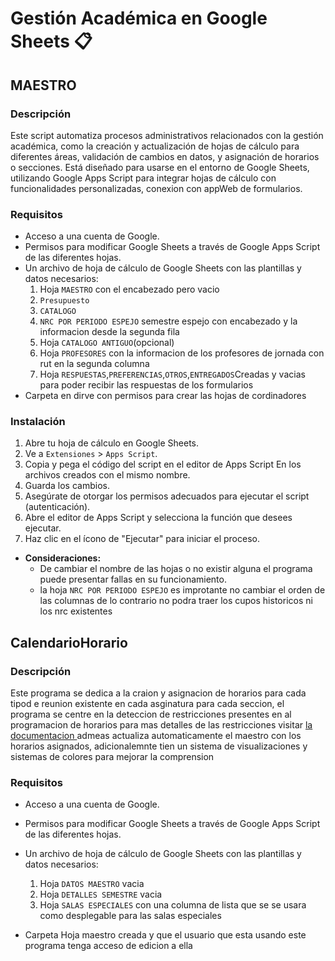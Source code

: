# Gestión Académica en Google Sheets 📋
## MAESTRO
### Descripción

Este script automatiza procesos administrativos relacionados con la gestión académica, como la creación y actualización de hojas de cálculo para diferentes áreas, validación de cambios en datos, y asignación de horarios o secciones. 
Está diseñado para usarse en el entorno de Google Sheets, utilizando Google Apps Script para integrar hojas de cálculo con funcionalidades personalizadas, conexion con appWeb de formularios.


### Requisitos

- Acceso a una cuenta de Google.
- Permisos para modificar Google Sheets a través de Google Apps Script de las diferentes hojas.
- Un archivo de hoja de cálculo de Google Sheets con las plantillas y datos necesarios:
    1. Hoja `MAESTRO` con el encabezado pero vacio
    2. `Presupuesto`
    3. `CATALOGO`
    4. `NRC POR PERIODO ESPEJO` semestre espejo con encabezado y la informacion desde la segunda fila
    5. Hoja `CATALOGO ANTIGUO`(opcional)
    6. Hoja `PROFESORES` con la informacion de los profesores de jornada con rut en la segunda columna
    7. Hoja `RESPUESTAS`,`PREFERENCIAS`,`OTROS`,`ENTREGADOS`Creadas y vacias para poder recibir las respuestas de los formularios
- Carpeta en dirve con permisos para crear las hojas de cordinadores


### Instalación

1. Abre tu hoja de cálculo en Google Sheets.
2. Ve a `Extensiones` > `Apps Script`.
3. Copia y pega el código del script en el editor de Apps Script En los archivos creados con el mismo nombre.
4. Guarda los cambios.
5. Asegúrate de otorgar los permisos adecuados para ejecutar el script (autenticación).
6.  Abre el editor de Apps Script y selecciona la función que desees ejecutar.
7. Haz clic en el ícono de "Ejecutar" para iniciar el proceso.

- **Consideraciones:**
  - De cambiar el nombre de las hojas o no existir alguna el programa puede presentar fallas en su funcionamiento.
  - la hoja `NRC POR PERIODO ESPEJO` es improtante no cambiar el orden de las columnas de lo contrario no podra traer los cupos historicos ni los nrc existentes
## CalendarioHorario
### Descripción
Este programa se dedica a la craion y asignacion de horarios para cada tipod e reunion existente en cada asginatura para cada seccion, el programa se centre en la deteccion de restricciones presentes en al programacion de horarios para mas detalles de las restricciones visitar [la documentacion ](https://docs.google.com/document/d/18BQm9B1-aJW8mY22hJDP9fxbyFzg-mBxT-zZ_NI6Zqc/edit?tab=t.0) admeas actualiza automaticamente el maestro con los horarios asignados, adicionalemnte tien un sistema de visualizaciones y sistemas de colores para mejorar la comprension
### Requisitos

- Acceso a una cuenta de Google.
- Permisos para modificar Google Sheets a través de Google Apps Script de las diferentes hojas.
- Un archivo de hoja de cálculo de Google Sheets con las plantillas y datos necesarios:
    1. Hoja `DATOS MAESTRO` vacia
    2. Hoja `DETALLES SEMESTRE` vacia
    3.  Hoja `SALAS ESPECIALES` con una columna de lista que se se usara como desplegable para las salas especiales
   
- Carpeta Hoja maestro creada y que el usuario que esta usando este programa tenga acceso de edicion a ella
    


